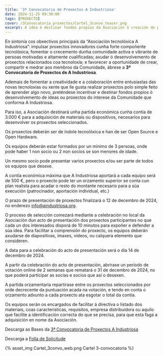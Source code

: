 ```yaml
---
title: '3ª Convocatoria de Proxectos A Industriosa'
date: 2024-11-25 09:30:00
tags: [PROXECTO]
cover: /3Convocatoria_proxectos/Cartel_3convo_teaser.png
excerpt: A idea é destinar fondos propios da Asociación á creación de proxectos entre os socios durante o ano 2025.
---
```



En sintonía cos obxectivos principais da “Asociación tecnolóxica A Industriosa”: impulsar proxectos innovadores cunha forte compoñente tecnolóxica; fomentar o crecemento dunha comunidade activa e vibrante de persoas motivadas e altamente cualificadas; axudar ó desenvolvemento de proxectos relacionados coa tecnoloxía; e favorecer a oportunidade de crear, compartir e medrar aos membros da Comunidade, ábrese a <b>3ª Convocatoria de Proxectos de A Industriosa</b>.

Ademais de fomentar a creatividade e a colaboración entre entusiastas das novas tecnoloxías ou xente que lle gusta realizar proxectos polo simple feito de aprender algo novo, preténdese incentivar e destinar fondos propios ó  desenvolvemento de ideas ou proxectos do interese da Comunidade que conforma A Industriosa.

Para iso, a Asociación destinará unha partida económica cunha contía de 3.000 € para a adquisición de materiais ou dispositivos, necesarios para desenvolver os proxectos seleccionados.

Os proxectos deberán ser de índole tecnolóxica e han de ser Open Source e Open Hardware.

Os equipos deberán estar formados por un mínimo de 3 persoas, onde pode haber 1 non socio ou 2 non socios se son menores de idade.

Un mesmo socio pode presentar varios proxectos e/ou ser parte de todos os equipos que desexe.

A contía económica máxima que A Industriosa aportará a cada equipo será de 500 €, pero o proxecto pode ter un orzamento superior se conta cun plan realista para acadar o resto do montante necesario para a súa execución (patrocinador, aportación individual, etc.)

O prazo de presentación de proxectos finalizará o 12 de decembro de 2024, no enderezo [info@aindustriosa.org](mailto:info@aindustriosa.org).

O proceso de selección comezará mediante a celebración no local da Asociación dun acto de presentación dos proxectos participantes no que cada un dos interesados disporá de 10 minutos para expoñer e defender a súa idea. Para facilitar a comprensión do proxecto, os equipos deberán axudarse de diapositivas, imaxes, vídeos, ou calquera elemento que consideren. 

A data para a celebración do acto de presentación será o día 14 de decembro de 2024.

A partir da celebración do acto de presentación, abrirase un período de votación online de 2 semanas que rematará o 31 de decembro de 2024, no que poderá participar as socias e socios que así o desexen.

A partida orzamentaria repartirase entre os proxectos seleccionados por orde decrecente da puntuación acada na votación, e tendo en conta o orzamento adxunto a cada proxecto ata esgotar o total da contía.

Os equipos serán os encargados de facilitar á directiva o listado dos materiais, coas características, requisitos, empresa distribuidora ou aquilo que facilite a identificación correcta do que se precisa, para que esta faga a adquisición en nome da Asociación. 

Descarga as Bases da [3ª Convocatoria de Proxectos A Industriosa](https://aindustriosa.org/3Convocatoria_proxectos/Bases-3_Convocatoria_Proxectos_A_Industriosa.pdf)

Descarga a [Folla de Solicitude](https://aindustriosa.org/3Convocatoria_proxectos/Folla_solicitude-3Convocatoria_Proxectos_A_Industriosa.odt)


{% asset_img Cartel_3convo_web.png Cartel 3-convocatoria %}
